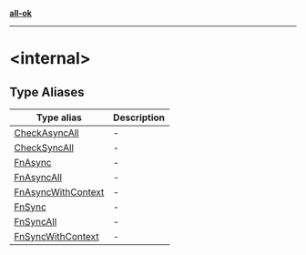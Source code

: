 [**all-ok**](../README.md)

***

# \<internal\>

## Type Aliases

| Type alias | Description |
| ------ | ------ |
| [CheckAsyncAll](type-aliases/CheckAsyncAll.md) | - |
| [CheckSyncAll](type-aliases/CheckSyncAll.md) | - |
| [FnAsync](type-aliases/FnAsync.md) | - |
| [FnAsyncAll](type-aliases/FnAsyncAll.md) | - |
| [FnAsyncWithContext](type-aliases/FnAsyncWithContext.md) | - |
| [FnSync](type-aliases/FnSync.md) | - |
| [FnSyncAll](type-aliases/FnSyncAll.md) | - |
| [FnSyncWithContext](type-aliases/FnSyncWithContext.md) | - |
